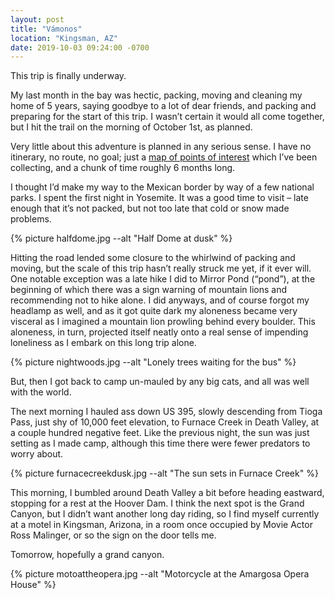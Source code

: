 ```yaml
---
layout: post
title: "Vámonos"
location: "Kingsman, AZ"
date: 2019-10-03 09:24:00 -0700
---
```


This trip is finally underway.

My last month in the bay was hectic, packing, moving and cleaning my home of 5 years, saying goodbye to a lot of dear friends, and packing and preparing for the start of this trip. I wasn’t certain it would all come together, but I hit the trail on the morning of October 1st, as planned.

Very little about this adventure is planned in any serious sense. I have no itinerary, no route, no goal; just a [map of points of interest](https://goo.gl/maps/3hhVoDTF6YFv5Eck7) which I’ve been collecting, and a chunk of time roughly 6 months long.

I thought I’d make my way to the Mexican border by way of a few national parks. I spent the first night in Yosemite. It was a good time to visit – late enough that it’s not packed, but not too late that cold or snow made problems.

{% picture halfdome.jpg --alt "Half Dome at dusk" %}

Hitting the road lended some closure to the whirlwind of packing and moving, but the scale of this trip hasn’t really struck me yet, if it ever will. One notable exception was a late hike I did to Mirror Pond (“pond”), at the beginning of which there was a sign warning of mountain lions and recommending not to hike alone. I did anyways, and of course forgot my headlamp as well, and as it got quite dark my aloneness became very visceral as I imagined a mountain lion prowling behind every boulder. This aloneness, in turn, projected itself neatly onto a real sense of impending loneliness as I embark on this long trip alone.

{% picture nightwoods.jpg --alt "Lonely trees waiting for the bus" %}

But, then I got back to camp un-mauled by any big cats, and all was well with the world.

The next morning I hauled ass down US 395, slowly descending from Tioga Pass, just shy of 10,000 feet elevation, to Furnace Creek in Death Valley, at a couple hundred negative feet. Like the previous night, the sun was just setting as I made camp, although this time there were fewer predators to worry about.

{% picture furnacecreekdusk.jpg --alt "The sun sets in Furnace Creek" %}

This morning, I bumbled around Death Valley a bit before heading eastward, stopping for a rest at the Hoover Dam. I think the next spot is the Grand Canyon, but I didn’t want another long day riding, so I find myself currently at a motel in Kingsman, Arizona, in a room once occupied by Movie Actor Ross Malinger, or so the sign on the door tells me.

Tomorrow, hopefully a grand canyon.

{% picture motoattheopera.jpg --alt "Motorcycle at the Amargosa Opera House" %}
